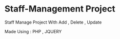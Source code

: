 # Staff-Management Project
 Staff Manage Project With  Add , Delete , Update
 
 Made Using : PHP , JQUERY 
 
